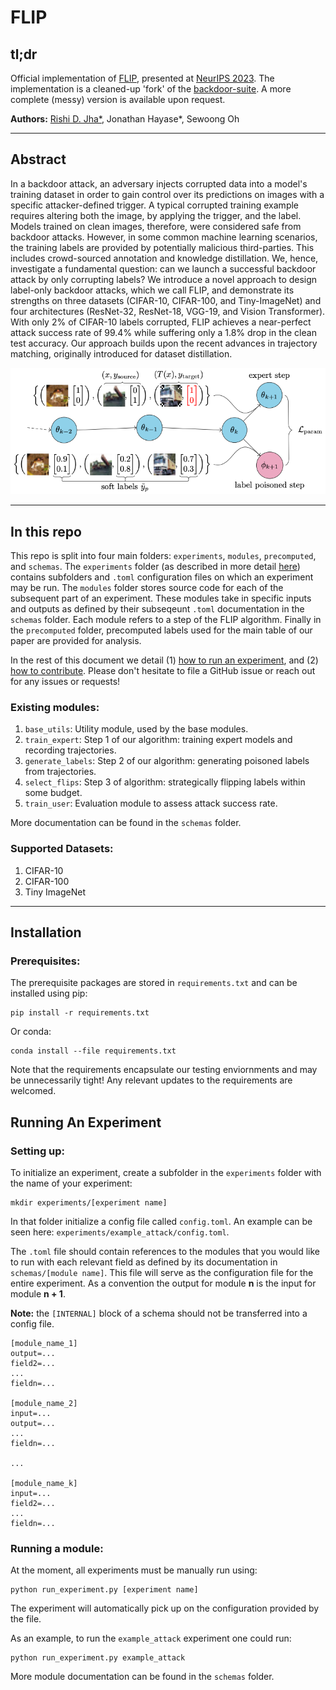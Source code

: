 # FLIP
## tl;dr
Official implementation of [FLIP](https://arxiv.org/abs/2310.18933), presented at [NeurIPS 2023](https://neurips.cc/virtual/2023/poster/70392). The implementation is a cleaned-up 'fork' of the [backdoor-suite](https://github.com/SewoongLab/backdoor-suite). A more complete (messy) version is available upon request.

**Authors:** [Rishi D. Jha\*](http://rishijha.com/), Jonathan Hayase\*, Sewoong Oh

---
## Abstract
In a backdoor attack, an adversary injects corrupted data into a model's training dataset in order to gain control over its predictions on images with a specific attacker-defined trigger. A typical corrupted training example requires altering both the image, by applying the trigger, and the label. Models trained on clean images, therefore, were considered safe from backdoor attacks.
However, in some common machine learning scenarios, the training labels are provided by potentially malicious third-parties. This includes crowd-sourced annotation and knowledge distillation. We, hence, investigate a fundamental question: can we launch a successful backdoor attack by only corrupting labels? We introduce a novel approach to design label-only backdoor attacks, which we call FLIP, and demonstrate its strengths on three datasets (CIFAR-10, CIFAR-100, and Tiny-ImageNet) and four architectures (ResNet-32, ResNet-18, VGG-19, and Vision Transformer). With only 2\% of CIFAR-10 labels corrupted, FLIP achieves a near-perfect attack success rate of $99.4\%$ while suffering only a $1.8\%$ drop in the clean test accuracy. Our approach builds upon the recent advances in trajectory matching, originally introduced for dataset distillation.

![Diagram of algorithm.](/img/flip.png)

---

## In this repo

This repo is split into four main folders: `experiments`, `modules`, `precomputed`, and `schemas`. The `experiments` folder (as described in more detail [here](#installation)) contains subfolders and `.toml` configuration files on which an experiment may be run. The `modules` folder stores source code for each of the subsequent part of an experiment. These modules take in specific inputs and outputs as defined by their subseqeunt `.toml` documentation in the `schemas` folder. Each module refers to a step of the FLIP algorithm. Finally in the `precomputed` folder, precomputed labels used for the main table of our paper are provided for analysis.

In the rest of this document we detail (1) [how to run an experiment](#installation), and (2) [how to contribute](#adding-content). Please don't hesitate to file a GitHub issue or reach out for any issues or requests!

### Existing modules:
1. `base_utils`: Utility module, used by the base modules.
1. `train_expert`: Step 1 of our algorithm: training expert models and recording trajectories.
1. `generate_labels`: Step 2 of our algorithm: generating poisoned labels from trajectories.
1. `select_flips`: Step 3 of algorithm: strategically flipping labels within some budget.
1. `train_user`: Evaluation module to assess attack success rate.

More documentation can be found in the `schemas` folder.

### Supported Datasets:
1. CIFAR-10
1. CIFAR-100
1. Tiny ImageNet

---
## Installation
### Prerequisites:
The prerequisite packages are stored in `requirements.txt` and can be installed using pip:
```
pip install -r requirements.txt
```
Or conda:
```
conda install --file requirements.txt
```
Note that the requirements encapsulate our testing enviornments and may be unnecessarily tight! Any relevant updates to the requirements are welcomed.

## Running An Experiment
### Setting up:
To initialize an experiment, create a subfolder in the `experiments` folder with the name of your experiment:
```
mkdir experiments/[experiment name]
```
In that folder initialize a config file called `config.toml`. An example can be seen here: `experiments/example_attack/config.toml`.

The `.toml` file should contain references to the modules that you would like to run with each relevant field as defined by its documentation in `schemas/[module name]`. This file will serve as the configuration file for the entire experiment. As a convention the output for module **n** is the input for module **n + 1**.

**Note:** the `[INTERNAL]` block of a schema should not be transferred into a config file.

```
[module_name_1]
output=...
field2=...
...
fieldn=...

[module_name_2]
input=...
output=...
...
fieldn=...

...

[module_name_k]
input=...
field2=...
...
fieldn=...
```

### Running a module:
At the moment, all experiments must be manually run using:
```
python run_experiment.py [experiment name]
```
The experiment will automatically pick up on the configuration provided by the file. 

As an example, to run the `example_attack` experiment one could run:
```
python run_experiment.py example_attack
```
More module documentation can be found in the `schemas` folder.

